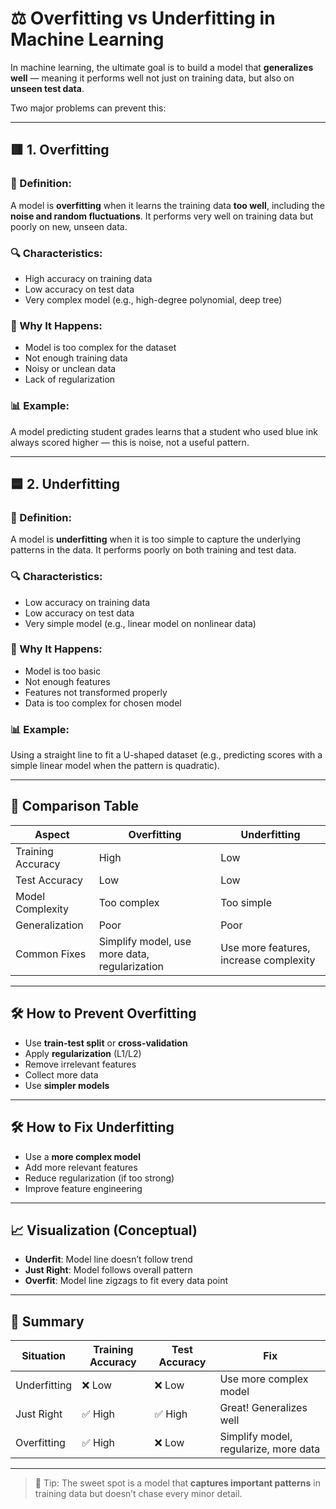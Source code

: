 # ⚖️ Overfitting vs Underfitting in Machine Learning

In machine learning, the ultimate goal is to build a model that **generalizes well** — meaning it performs well not just on training data, but also on **unseen test data**.

Two major problems can prevent this:

---

## 🟥 1. Overfitting

### 📘 Definition:
A model is **overfitting** when it learns the training data **too well**, including the **noise and random fluctuations**. It performs very well on training data but poorly on new, unseen data.

### 🔍 Characteristics:
- High accuracy on training data
- Low accuracy on test data
- Very complex model (e.g., high-degree polynomial, deep tree)

### 🧠 Why It Happens:
- Model is too complex for the dataset
- Not enough training data
- Noisy or unclean data
- Lack of regularization

### 📊 Example:
A model predicting student grades learns that a student who used blue ink always scored higher — this is noise, not a useful pattern.

---

## 🟦 2. Underfitting

### 📘 Definition:
A model is **underfitting** when it is too simple to capture the underlying patterns in the data. It performs poorly on both training and test data.

### 🔍 Characteristics:
- Low accuracy on training data
- Low accuracy on test data
- Very simple model (e.g., linear model on nonlinear data)

### 🧠 Why It Happens:
- Model is too basic
- Not enough features
- Features not transformed properly
- Data is too complex for chosen model

### 📊 Example:
Using a straight line to fit a U-shaped dataset (e.g., predicting scores with a simple linear model when the pattern is quadratic).

---

## 🔁 Comparison Table

| Aspect              | Overfitting                     | Underfitting                  |
|---------------------|----------------------------------|-------------------------------|
| Training Accuracy   | High                             | Low                           |
| Test Accuracy       | Low                              | Low                           |
| Model Complexity    | Too complex                      | Too simple                    |
| Generalization      | Poor                             | Poor                          |
| Common Fixes        | Simplify model, use more data, regularization | Use more features, increase complexity |

---

## 🛠️ How to Prevent Overfitting

- Use **train-test split** or **cross-validation**
- Apply **regularization** (L1/L2)
- Remove irrelevant features
- Collect more data
- Use **simpler models**

---

## 🛠️ How to Fix Underfitting

- Use a **more complex model**
- Add more relevant features
- Reduce regularization (if too strong)
- Improve feature engineering

---

## 📈 Visualization (Conceptual)

- **Underfit**: Model line doesn’t follow trend  
- **Just Right**: Model follows overall pattern  
- **Overfit**: Model line zigzags to fit every data point

---

## 📌 Summary

| Situation     | Training Accuracy | Test Accuracy | Fix                              |
|---------------|-------------------|----------------|-----------------------------------|
| Underfitting  | ❌ Low             | ❌ Low         | Use more complex model           |
| Just Right    | ✅ High            | ✅ High        | Great! Generalizes well          |
| Overfitting   | ✅ High            | ❌ Low         | Simplify model, regularize, more data |

---

> 🧠 Tip: The sweet spot is a model that **captures important patterns** in training data but doesn’t chase every minor detail.
